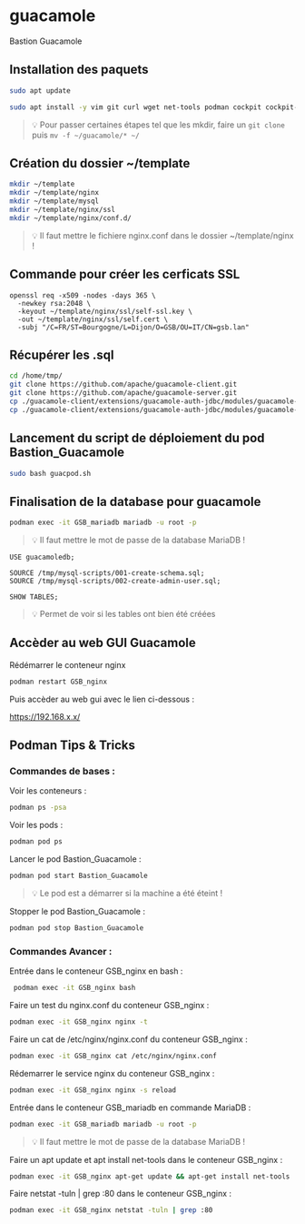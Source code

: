 # guacamole
Bastion Guacamole

## Installation des paquets

```bash
sudo apt update
```

```bash
sudo apt install -y vim git curl wget net-tools podman cockpit cockpit-podman
```

> :bulb: Pour passer certaines étapes tel que les mkdir, faire un ```git clone  ``` puis ```mv -f ~/guacamole/* ~/``` 

## Création du dossier ~/template

```bash
mkdir ~/template
mkdir ~/template/nginx
mkdir ~/template/mysql
mkdir ~/template/nginx/ssl
mkdir ~/template/nginx/conf.d/
```
> :bulb: Il faut mettre le fichiere nginx.conf dans le dossier ~/template/nginx !


## Commande pour créer les cerficats SSL

```
openssl req -x509 -nodes -days 365 \
  -newkey rsa:2048 \
  -keyout ~/template/nginx/ssl/self-ssl.key \
  -out ~/template/nginx/ssl/self.cert \
  -subj "/C=FR/ST=Bourgogne/L=Dijon/O=GSB/OU=IT/CN=gsb.lan"
```


## Récupérer les .sql

```bash
cd /home/tmp/
git clone https://github.com/apache/guacamole-client.git
git clone https://github.com/apache/guacamole-server.git
cp ./guacamole-client/extensions/guacamole-auth-jdbc/modules/guacamole-auth-jdbc-mysql/schema/001-create-schema.sql ~/template/mysql/
cp ./guacamole-client/extensions/guacamole-auth-jdbc/modules/guacamole-auth-jdbc-mysql/schema/002-create-admin-user.sql ~/template/mysql/
```


## Lancement du script de déploiement du pod Bastion_Guacamole

```bash
sudo bash guacpod.sh
```


## Finalisation de la database pour guacamole

```bash
podman exec -it GSB_mariadb mariadb -u root -p
```
> :bulb: Il faut mettre le mot de passe de la database MariaDB !

```
USE guacamoledb;
```

```
SOURCE /tmp/mysql-scripts/001-create-schema.sql;
SOURCE /tmp/mysql-scripts/002-create-admin-user.sql;
```

``` 
SHOW TABLES;
```
> :bulb: Permet de voir si les tables ont bien été créées

## Accèder au web GUI Guacamole

Rédémarrer le conteneur nginx
```bash
podman restart GSB_nginx
```

Puis accèder au web gui avec le lien ci-dessous :

https://192.168.x.x/

## Podman Tips & Tricks

### Commandes de bases :

Voir les conteneurs :
```bash
podman ps -psa
```

Voir les pods :
```bash
podman pod ps
```

Lancer le pod Bastion_Guacamole :
```bash
podman pod start Bastion_Guacamole
```
> :bulb: Le pod est a démarrer si la machine a été éteint !

Stopper le pod Bastion_Guacamole :
```bash
podman pod stop Bastion_Guacamole
```


### Commandes Avancer : 

Entrée dans le conteneur GSB_nginx en bash :
```bash
 podman exec -it GSB_nginx bash
```

Faire un test du nginx.conf du conteneur GSB_nginx :
```bash
podman exec -it GSB_nginx nginx -t
```

Faire un cat de /etc/nginx/nginx.conf du conteneur GSB_nginx : 
```bash
podman exec -it GSB_nginx cat /etc/nginx/nginx.conf
```

Rédemarrer le service nginx du conteneur GSB_nginx :
```bash
podman exec -it GSB_nginx nginx -s reload
```

Entrée dans le conteneur GSB_mariadb en commande MariaDB :
```bash
podman exec -it GSB_mariadb mariadb -u root -p
```
> :bulb: Il faut mettre le mot de passe de la database MariaDB !

Faire un apt update et apt install net-tools dans le conteneur GSB_nginx :
```bash
podman exec -it GSB_nginx apt-get update && apt-get install net-tools
```

Faire netstat -tuln | grep :80 dans le conteneur GSB_nginx :
```bash
podman exec -it GSB_nginx netstat -tuln | grep :80
```
